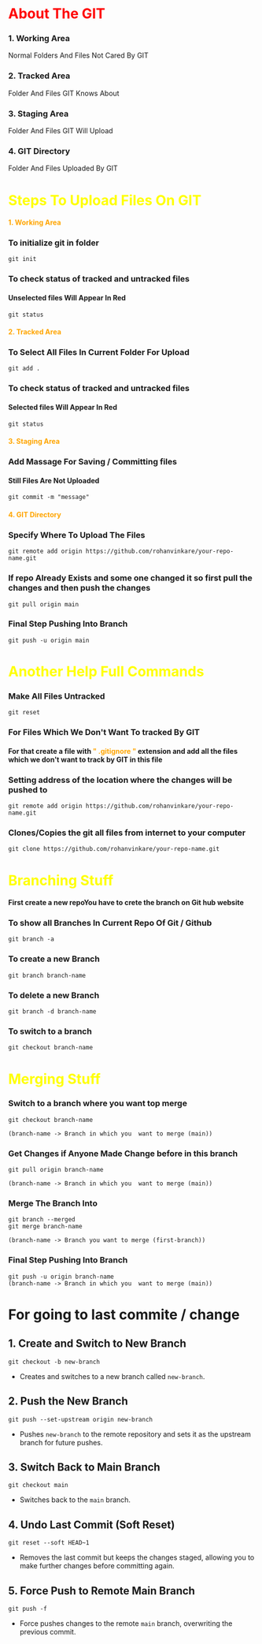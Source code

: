 # <B style="color:Red">About The GIT</B>

### 1. Working Area

Normal Folders And Files Not Cared By GIT

### 2. Tracked Area

Folder And Files GIT Knows About

### 3. Staging Area

Folder And Files GIT Will Upload

### 4. GIT Directory

Folder And Files Uploaded By GIT

# <B style="color:yellow">Steps To Upload Files On GIT</B>

#### <B style="color:orange">1. Working Area</B>

### To initialize git in folder

```
git init
```

### To check status of tracked and untracked files

#### Unselected files Will Appear In Red

```
git status
```

#### <B style="color:orange">2. Tracked Area</B>

### To Select All Files In Current Folder For Upload

```
git add .
```

### To check status of tracked and untracked files

#### Selected files Will Appear In Red

```
git status
```

#### <B style="color:orange">3. Staging Area</B>

### Add Massage For Saving / Committing files

#### Still Files Are Not Uploaded

```
git commit -m "message"
```

#### <B style="color:orange">4. GIT Directory</B>

### Specify Where To Upload The Files

```
git remote add origin https://github.com/rohanvinkare/your-repo-name.git
```

### If repo Already Exists and some one changed it so first pull the changes and then push the changes

```
git pull origin main
```

### Final Step Pushing Into Branch

```
git push -u origin main
```

# <B style="color:yellow">Another Help Full Commands</B>

### Make All Files Untracked

```
git reset
```

### For Files Which We Don't Want To tracked By GIT

#### For that create a file with <B style="color:orange">" .gitignore "</B> extension and add all the files which we don't want to track by GIT in this file

### Setting address of the location where the changes will be pushed to

```
git remote add origin https://github.com/rohanvinkare/your-repo-name.git
```

### Clones/Copies the git all files from internet to your computer

```
git clone https://github.com/rohanvinkare/your-repo-name.git
```

# <B style="color:yellow">Branching Stuff</B>

#### First create a new repoYou have to crete the branch on Git hub website

### To show all Branches In Current Repo Of Git / Github

```
git branch -a
```

### To create a new Branch

```
git branch branch-name
```

### To delete a new Branch

```
git branch -d branch-name
```

### To switch to a branch

```
git checkout branch-name
```

# <B style="color:yellow">Merging Stuff</B>

### Switch to a branch where you want top merge

```
git checkout branch-name

(branch-name -> Branch in which you  want to merge (main))
```

### Get Changes if Anyone Made Change before in this branch

```
git pull origin branch-name

(branch-name -> Branch in which you  want to merge (main))
```

### Merge The Branch Into

```
git branch --merged
git merge branch-name

(branch-name -> Branch you want to merge (first-branch))
```

### Final Step Pushing Into Branch

```
git push -u origin branch-name
(branch-name -> Branch in which you  want to merge (main))
```

# For going to last commite / change 

## 1. Create and Switch to New Branch
```
git checkout -b new-branch
```
- Creates and switches to a new branch called `new-branch`.

## 2. Push the New Branch
```
git push --set-upstream origin new-branch
```
- Pushes `new-branch` to the remote repository and sets it as the upstream branch for future pushes.

## 3. Switch Back to Main Branch
```
git checkout main
```
- Switches back to the `main` branch.

## 4. Undo Last Commit (Soft Reset)
```
git reset --soft HEAD~1
```
- Removes the last commit but keeps the changes staged, allowing you to make further changes before committing again.

## 5. Force Push to Remote Main Branch
```
git push -f
```
- Force pushes changes to the remote `main` branch, overwriting the previous commit.





